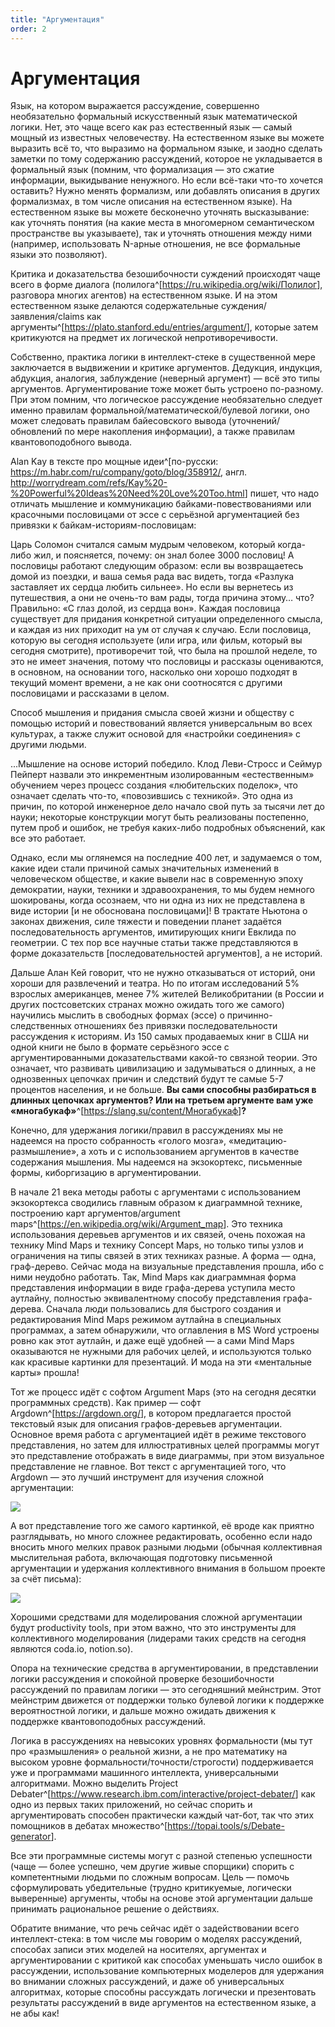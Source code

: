 ```yaml
---
title: "Аргументация"
order: 2
---
```


# Аргументация

Язык, на котором выражается рассуждение, совершенно необязательно формальный искусственный язык математической логики. Нет, это чаще всего как раз естественный язык — самый мощный из известных человечеству. На естественном языке вы можете выразить всё то, что выразимо на формальном языке, и заодно сделать заметки по тому содержанию рассуждений, которое не укладывается в формальный язык (помним, что формализация — это сжатие информации, выкидывание ненужного. Но если всё-таки что-то хочется оставить? Нужно менять формализм, или добавлять описания в других формализмах, в том числе описания на естественном языке). На естественном языке вы можете бесконечно уточнять высказывание: как уточнять понятия (на какие места в многомерном семантическом пространстве вы указываете), так и уточнять отношения между ними (например, использовать N-арные отношения, не все формальные языки это позволяют).

Критика и доказательства безошибочности суждений происходят чаще всего в форме диалога (полилога^[<https://ru.wikipedia.org/wiki/Полилог>], разговора многих агентов) на естественном языке. И на этом естественном языке делаются содержательные суждения/заявления/claims как аргументы^[<https://plato.stanford.edu/entries/argument/>], которые затем критикуются на предмет их логической непротиворечивости.

Собственно, практика логики в интеллект-стеке в существенной мере заключается в выдвижении и критике аргументов. Дедукция, индукция, абдукция, аналогия, заблуждение (неверный аргумент) — всё это типы аргументов. Аргументирование тоже может быть устроено по-разному. При этом помним, что логическое рассуждение необязательно следует именно правилам формальной/математической/булевой логики, оно может следовать правилам байесовского вывода (уточнений/обновлений по мере накопления информации), а также правилам квантовоподобного вывода.

Alan Kay в тексте про мощные идеи^[по-русски: <https://m.habr.com/ru/company/goto/blog/358912/>, англ. <http://worrydream.com/refs/Kay%20-%20Powerful%20Ideas%20Need%20Love%20Too.html>] пишет, что надо отличать мышление и коммуникацию байками-повествованиями или красочными пословицами от эссе с серьёзной аргументацией без привязки к байкам-историям-пословицам:

Царь Соломон считался самым мудрым человеком, который когда-либо жил, и поясняется, почему: он знал более 3000 пословиц! А пословицы работают следующим образом: если вы возвращаетесь домой из поездки, и ваша семья рада вас видеть, тогда «Разлука заставляет их сердца любить сильнее». Но если вы вернетесь из путешествия, а они не очень-то вам рады, тогда причина этому… что? Правильно: «С глаз долой, из сердца вон». Каждая пословица существует для придания конкретной ситуации определенного смысла, и каждая из них приходит на ум от случая к случаю. Если пословица, которую вы сегодня используете (или игра, или фильм, который вы сегодня смотрите), противоречит той, что была на прошлой неделе, то это не имеет значения, потому что пословицы и рассказы оцениваются, в основном, на основании того, насколько они хорошо подходят в текущий момент времени, а не как они соотносятся с другими пословицами и рассказами в целом.

Способ мышления и придания смысла своей жизни и обществу с помощью историй и повествований является универсальным во всех культурах, а также служит основой для «настройки соединения» с другими людьми.

...Мышление на основе историй победило. Клод Леви-Стросс и Сеймур Пейперт назвали это инкрементным изолированным «естественным» обучением через процесс создания «любительских поделок», что означает сделать что-то, «повозившись с техникой». Это одна из причин, по которой инженерное дело начало свой путь за тысячи лет до науки; некоторые конструкции могут быть реализованы постепенно, путем проб и ошибок, не требуя каких-либо подробных объяснений, как все это работает.

Однако, если мы оглянемся на последние 400 лет, и задумаемся о том, какие идеи стали причиной самых значительных изменений в человеческом обществе, и какие вывели нас в современную эпоху демократии, науки, техники и здравоохранения, то мы будем немного шокированы, когда осознаем, что ни одна из них не представлена в виде истории [и не обоснована пословицами]! В трактате Ньютона о законах движения, силе тяжести и поведении планет задаётся последовательность аргументов, имитирующих книги Евклида по геометрии. С тех пор все научные статьи также представляются в форме доказательств [последовательностей аргументов], а не историй.

Дальше Алан Кей говорит, что не нужно отказываться от историй, они хороши для развлечений и театра. Но по итогам исследований 5% взрослых американцев, менее 7% жителей Великобритании (в России и других постсоветских странах можно ожидать того же самого) научились мыслить в свободных формах (эссе) о причинно-следственных отношениях без привязки последовательности рассуждения к историям. Из 150 самых продаваемых книг в США ни одной книги не было в формате серьёзного эссе с аргументированными доказательствами какой-то связной теории. Это означает, что развивать цивилизацию и задумываться о длинных, а не однозвенных цепочках причин и следствий будут те самые 5-7 процентов населения, и не больше. **Вы сами способны разбираться в длинных цепочках аргументов? Или на третьем аргументе вам уже «многабук****аф****»**^[<https://slang.su/content/Многабукаф>]**?**

Конечно, для удержания логики/правил в рассуждениях мы не надеемся на просто собранность «голого мозга», «медитацию-размышление», а хоть и с использованием аргументов в качестве содержания мышления. Мы надеемся на экзокортекс, письменные формы, киборгизацию в аргументировании.

В начале 21 века методы работы с аргументами с использованием экзокортекса сводились главным образом к диаграммной технике, построению карт аргументов/argument maps^[<https://en.wikipedia.org/wiki/Argument_map>]. Это техника использования деревьев аргументов и их связей, очень похожая на технику Mind Maps и технику Concept Maps, но только типы узлов и ограничения на типы связей в этих техниках разные. А форма — одна, граф-дерево. Сейчас мода на визуальные представления прошла, ибо с ними неудобно работать. Так, Mind Maps как диаграммная форма представления информации в виде графа-дерева уступила место аутлайну, полностью эквивалентному способу представления графа-дерева. Сначала люди пользовались для быстрого создания и редактирования Mind Maps режимом аутлайна в специальных программах, а затем обнаружили, что оглавления в MS Word устроены ровно как этот аутлайн, и даже ещё удобней — а сами Mind Maps оказываются не нужными для рабочих целей, и используются только как красивые картинки для презентаций. И мода на эти «ментальные карты» прошла!

Тот же процесс идёт с софтом Argument Maps (это на сегодня десятки программных средств). Как пример — софт Argdown^[<https://argdown.org/>], в котором предлагается простой текстовый язык для описания графов-деревьев аргументации. Основное время работа с аргументацией идёт в режиме текстового представления, но затем для иллюстративных целей программы могут это представление отображать в виде диаграммы, при этом визуальное представление не главное. Вот текст с аргументацией того, что Argdown — это лучший инструмент для изучения сложной аргументации:

![](/ru/intellect-stack/34.png)

А вот представление того же самого картинкой, её вроде как приятно разглядывать, но много сложнее редактировать, особенно если надо вносить много мелких правок разными людьми (обычная коллективная мыслительная работа, включающая подготовку письменной аргументации и удержания коллективного внимания в большом проекте за счёт письма):

![](/ru/intellect-stack/35.png)

Хорошими средствами для моделирования сложной аргументации будут productivity tools, при этом важно, что это инструменты для коллективного моделирования (лидерами таких средств на сегодня являются coda.io, notion.so).

Опора на технические средства в аргументировании, в представлении логики рассуждения и спокойной проверке безошибочности рассуждений по правилам логики — это сегодняшний мейнстрим. Этот мейнстрим движется от поддержки только булевой логики к поддержке вероятностной логики, и дальше можно ожидать движения к поддержке квантовоподобных рассуждений.

Логика в рассуждениях на невысоких уровнях формальности (мы тут про «размышления» о реальной жизни, а не про математику на высоком уровне формальности/точности/строгости) поддерживается уже и программами машинного интеллекта, универсальными алгоритмами. Можно выделить Project Debater^[<https://www.research.ibm.com/interactive/project-debater/>] как одно из первых таких приложений, но сейчас спорить и аргументировать способен практически каждый чат-бот, так что этих помощников в дебатах множество^[<https://topai.tools/s/Debate-generator>].

Все эти программные системы могут с разной степенью успешности (чаще — более успешно, чем другие живые спорщики) спорить с компетентными людьми по сложным вопросам. Цель — помочь сформулировать убедительные (трудно критикуемые, логически выверенные) аргументы, чтобы на основе этой аргументации дальше принимать рациональное решение о действиях.

Обратите внимание, что речь сейчас идёт о задействовании всего интеллект-стека: в том числе мы говорим о моделях рассуждений, способах записи этих моделей на носителях, аргументах и аргументировании с критикой как способах уменьшать число ошибок в рассуждении, использование компьютерных моделеров для удержания во внимании сложных рассуждений, и даже об универсальных алгоритмах, которые способны рассуждать логически и презентовать результаты рассуждений в виде аргументов на естественном языке, а не абы как!